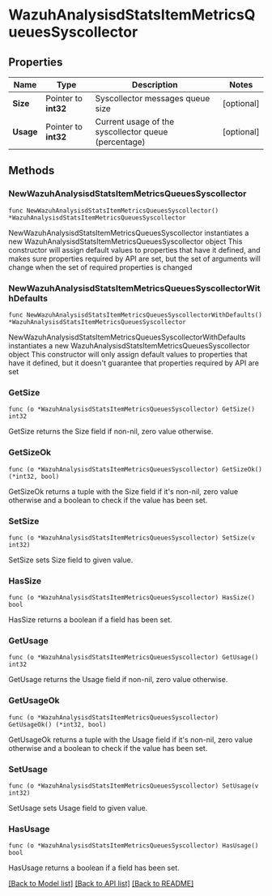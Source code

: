 # WazuhAnalysisdStatsItemMetricsQueuesSyscollector

## Properties

Name | Type | Description | Notes
------------ | ------------- | ------------- | -------------
**Size** | Pointer to **int32** | Syscollector messages queue size | [optional] 
**Usage** | Pointer to **int32** | Current usage of the syscollector queue (percentage) | [optional] 

## Methods

### NewWazuhAnalysisdStatsItemMetricsQueuesSyscollector

`func NewWazuhAnalysisdStatsItemMetricsQueuesSyscollector() *WazuhAnalysisdStatsItemMetricsQueuesSyscollector`

NewWazuhAnalysisdStatsItemMetricsQueuesSyscollector instantiates a new WazuhAnalysisdStatsItemMetricsQueuesSyscollector object
This constructor will assign default values to properties that have it defined,
and makes sure properties required by API are set, but the set of arguments
will change when the set of required properties is changed

### NewWazuhAnalysisdStatsItemMetricsQueuesSyscollectorWithDefaults

`func NewWazuhAnalysisdStatsItemMetricsQueuesSyscollectorWithDefaults() *WazuhAnalysisdStatsItemMetricsQueuesSyscollector`

NewWazuhAnalysisdStatsItemMetricsQueuesSyscollectorWithDefaults instantiates a new WazuhAnalysisdStatsItemMetricsQueuesSyscollector object
This constructor will only assign default values to properties that have it defined,
but it doesn't guarantee that properties required by API are set

### GetSize

`func (o *WazuhAnalysisdStatsItemMetricsQueuesSyscollector) GetSize() int32`

GetSize returns the Size field if non-nil, zero value otherwise.

### GetSizeOk

`func (o *WazuhAnalysisdStatsItemMetricsQueuesSyscollector) GetSizeOk() (*int32, bool)`

GetSizeOk returns a tuple with the Size field if it's non-nil, zero value otherwise
and a boolean to check if the value has been set.

### SetSize

`func (o *WazuhAnalysisdStatsItemMetricsQueuesSyscollector) SetSize(v int32)`

SetSize sets Size field to given value.

### HasSize

`func (o *WazuhAnalysisdStatsItemMetricsQueuesSyscollector) HasSize() bool`

HasSize returns a boolean if a field has been set.

### GetUsage

`func (o *WazuhAnalysisdStatsItemMetricsQueuesSyscollector) GetUsage() int32`

GetUsage returns the Usage field if non-nil, zero value otherwise.

### GetUsageOk

`func (o *WazuhAnalysisdStatsItemMetricsQueuesSyscollector) GetUsageOk() (*int32, bool)`

GetUsageOk returns a tuple with the Usage field if it's non-nil, zero value otherwise
and a boolean to check if the value has been set.

### SetUsage

`func (o *WazuhAnalysisdStatsItemMetricsQueuesSyscollector) SetUsage(v int32)`

SetUsage sets Usage field to given value.

### HasUsage

`func (o *WazuhAnalysisdStatsItemMetricsQueuesSyscollector) HasUsage() bool`

HasUsage returns a boolean if a field has been set.


[[Back to Model list]](../README.md#documentation-for-models) [[Back to API list]](../README.md#documentation-for-api-endpoints) [[Back to README]](../README.md)


